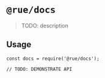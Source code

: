 # `@rue/docs`

> TODO: description

## Usage

```
const docs = require('@rue/docs');

// TODO: DEMONSTRATE API
```
